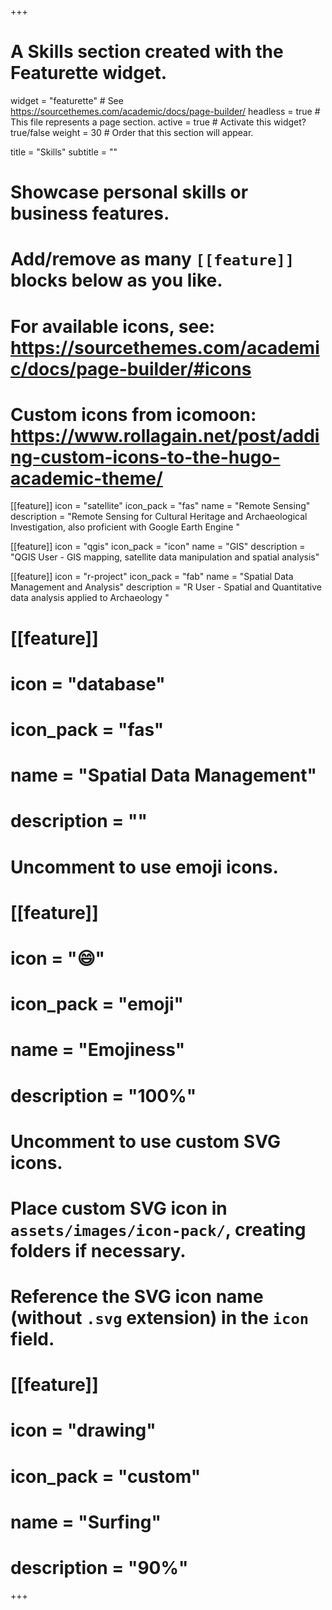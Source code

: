 +++
# A Skills section created with the Featurette widget.
widget = "featurette"  # See https://sourcethemes.com/academic/docs/page-builder/
headless = true  # This file represents a page section.
active = true  # Activate this widget? true/false
weight = 30  # Order that this section will appear.

title = "Skills"
subtitle = ""

# Showcase personal skills or business features.
# 
# Add/remove as many `[[feature]]` blocks below as you like.
# 
# For available icons, see: https://sourcethemes.com/academic/docs/page-builder/#icons
# Custom icons from icomoon: https://www.rollagain.net/post/adding-custom-icons-to-the-hugo-academic-theme/

[[feature]]
  icon = "satellite"
  icon_pack = "fas"
  name = "Remote Sensing"
  description = "Remote Sensing for Cultural Heritage and Archaeological Investigation, also proficient with Google Earth Engine <i class='icomoon icon-javascript e902'></i>"
  
[[feature]]
  icon = "qgis"
  icon_pack = "icon"
  name = "GIS"
  description = "QGIS User - GIS mapping, satellite data manipulation and spatial analysis"  
  
[[feature]]
  icon = "r-project"
  icon_pack = "fab"
  name = "Spatial Data Management and Analysis"
  description = "R User - Spatial and Quantitative data analysis applied to Archaeology <i class='fab fa-github fa-lg'></i> <i class='icomoon icon-postgresql e901'></i>"
  
# [[feature]]
#   icon = "database"
#   icon_pack = "fas"
#   name = "Spatial Data Management"
#   description = "<i class='icomoon icon-postgresql e901'></i>"
  

# Uncomment to use emoji icons.
# [[feature]]
#  icon = ":smile:"
#  icon_pack = "emoji"
#  name = "Emojiness"
#  description = "100%"  

# Uncomment to use custom SVG icons.
# Place custom SVG icon in `assets/images/icon-pack/`, creating folders if necessary.
# Reference the SVG icon name (without `.svg` extension) in the `icon` field.
# [[feature]]
#  icon = "drawing"
#  icon_pack = "custom"
#  name = "Surfing"
#  description = "90%"

+++
